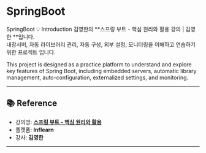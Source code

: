 # SpringBoot
SpringBoot
💡 Introduction
김영한의 **스프링 부트 - 핵심 원리와 활용 강의 | 김영한 **입니다.  
내장서버, 자동 라이브러리 관리, 자동 구성, 외부 설정, 모니터링을 이해하고 연습하기 위한 프로젝트 입니다.

This project is designed as a practice platform to understand and explore key features of Spring Boot,
including embedded servers, automatic library management, auto-configuration, externalized settings, and monitoring.

---

## 📚 Reference

- 강의명: **[스프링 부트 - 핵심 원리와 활용](https://www.inflearn.com/course/%EC%8A%A4%ED%94%84%EB%A7%81%EB%B6%80%ED%8A%B8-%ED%95%B5%EC%8B%AC%EC%9B%90%EB%A6%AC-%ED%99%9C%EC%9A%A9?srsltid=AfmBOooPSkhA2Cl-q7ooUdV9hExycbOsFUR_h1yuH7rMAqVhy8jsUeWh)**  
- 플랫폼: **Inflearn**
- 강사: **김영한**

---
